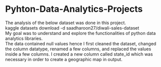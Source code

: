# Pyhton-Data-Analytics-Projects
The analysis of the below dataset was done in this project.
<br>
kaggle datasets download -d saadharoon27/diwali-sales-dataset
<br>
My goal was to understand and explore the functionalities of python data analytics libraries.
<br>
The data contained null values hence I first cleaned the dataset, changed the column datatype, renamed a few columns, and replaced the values inside a few columns. I created a new column called state_id which was necessary in order to create a geographic map in output.
